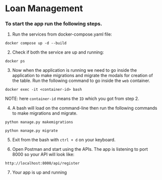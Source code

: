 # Loan Management

### To start the app run the following steps.

1. Run the services from docker-compose.yaml file:

`docker compose up -d --build`

2. Check if both the service are up and running:

`docker ps`

3. Now when the application is running we need to go inside the application to make migrations and migrate the modals for creation of the table. Run the following command to go inside the `web` container.

`docker exec -it <container-id> bash`

NOTE: here `container-id` means the `ID` which you got from step 2.

4. A bash will load on the command-line then run the following commands to make migrations and migrate.

`python manage.py makemigrations`

`python manage.py migrate`

5. Exit from the bash with `ctrl + d` on your keyboard.

6. Open Postman and start using the APIs. The app is listening to port 8000 so your API will look like:

`http://localhost:8000/api/register`

7. Your app is up and running 